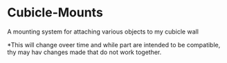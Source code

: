 # Cubicle-Mounts
A mounting system for attaching various objects to my cubicle wall

*This will change oveer time and while part are intended to be compatible, thy may hav changes made that do not work together. 


